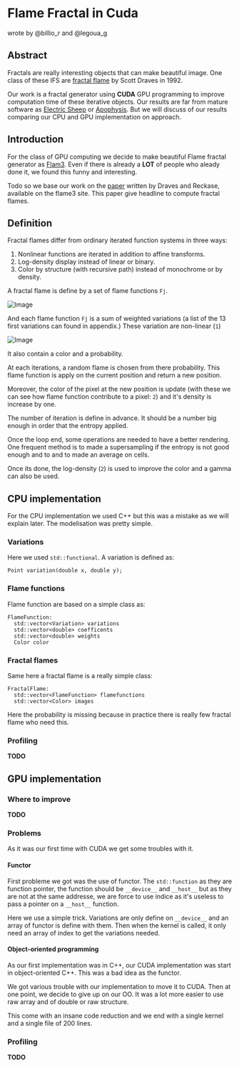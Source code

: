 # Flame Fractal in Cuda

wrote by @billio\_r and @legoua\_g

## Abstract

Fractals are really interesting objects that can make beautiful image.
One class of these IFS are [fractal flame](https://en.wikipedia.org/wiki/Fractal_flame)
by Scott Draves in 1992.

Our work is a fractal generator using **CUDA** GPU programming to improve
computation time of these iterative objects. Our results are far from
mature software as [Electric Sheep](https://gold.electricsheep.org/) or
[Apophysis](http://www.apophysis.org/). But we will discuss of our
results comparing our CPU and GPU implementation on approach.

## Introduction

For the class of GPU computing we decide to make beautiful Flame
fractal generator as [Flam3](http://flam3.com). Even if there is
already a **LOT** of people who aleady done it, we found this funny and
interesting.

Todo so we base our work on the [paper](http://www.flam3.com/flame_draves.pdf)
written by Draves and Reckase, available on the flame3 site. This paper
give headline to compute fractal flames.

## Definition

Fractal flames differ from ordinary iterated function systems in three
ways:

1. Nonlinear functions are iterated in addition to affine transforms.
2. Log-density display instead of linear or binary.
3. Color by structure (with recursive path) instead of monochrome or
  by density.

A fractal flame is define by a set of flame functions `Fj`.

![Image](https://ragkar.github.io/flamefunction-set.svg)

And each flame function `Fj` is a sum of weighted variations (a list
of the 13 first variations can found in appendix.) These
variation are non-linear (`1`)

![Image](https://ragkar.github.io/flamefunction-def.svg)

It also contain a color and a probability.

At each iterations, a random flame is chosen from there probability.
This flame function is apply on the current position and return a new
position.

Moreover, the color of the pixel at the new position is update (with
these we can see how flame function contribute to a pixel: `2`) and it's
density is increase by one.

The number of iteration is define in advance. It should be a number big
enough in order that the entropy applied.

Once the loop end, some operations are needed to have a better
rendering. One frequent method is to made a supersampling if the
entropy is not good enough and to and to made an average on cells.

Once its done, the log-density (`2`) is used to improve the color and a
gamma can also be used.

## CPU implementation

For the CPU implementation we used C++ but this was a mistake as we
will explain later. The modelisation was pretty simple.

### Variations

Here we used `std::functional`. A variation is defined as:

```
Point variation(double x, double y);
```

### Flame functions

Flame function are based on a simple class as:

```
FlameFunction:
  std::vector<Variation> variations
  std::vector<double> coefficents
  std::vector<double> weights
  Color color
```

### Fractal flames

Same here a fractal flame is a really simple class:

```
FractalFlame:
  std::vector<FlameFunction> flamefunctions
  std::vector<Color> images
```

Here the probability is missing because in practice there is really few
fractal flame who need this.

### Profiling

**TODO**

## GPU implementation

### Where to improve

**TODO**


### Problems

As it was our first time with CUDA we get some troubles with it.

#### Functor

First probleme we got was the use of functor. The `std::function` as
they are function pointer, the function should be `__device__` and
`__host__` but as they are not at the same addresse, we are force to
use indice as it's useless to pass a pointer on a `__host__` function.

Here we use a simple trick. Variations are only define on
`__device__` and an array of functor is define with them. Then when the
kernel is called, it only need an array of index to get the variations
needed.

#### Object-oriented programming

As our first implementation was in C++, our CUDA implementation was
start in object-oriented C++. This was a bad idea as the functor.

We got various trouble with our implementation to move it to CUDA. Then
at one point, we decide to give up on our OO. It was a lot more easier
to use raw array and of double or raw structure.

This come with an insane code reduction and we end with a single kernel
and a single file of 200 lines.

### Profiling

**TODO**
